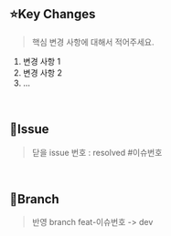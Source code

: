 ## ⭐Key Changes
> 핵심 변경 사항에 대해서 적어주세요.
1. 변경 사항 1
2. 변경 사항 2
3. ...

<br>

## 📌Issue
> 닫을 issue 번호 : resolved #이슈번호

<br>

## 🩼Branch
> 반영 branch feat-이슈번호 -> dev